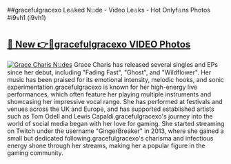 ##gracefulgracexo Le𝚊ked N𝚞de - Video Le𝚊ks - Hot Onlyf𝚊ns Photos #i9vh1 (i9vh1)

# <h2><a href="https://mediaupload.pro?title=gracefulgracexo&ref=9FEB">🔗 New 👉🔴gracefulgracexo VIDEO Photos</a></h2>

[![Grace Charis N𝚞des](https://i.imgur.com/rIISA9y.gif)](https://mediaupload.pro?title=gracefulgracexo&ref=9FEB)
Grace Charis has released several singles and EPs since her debut, including "Fading Fast", "Ghost", and "Wildflower". Her music has been praised for its emotional intensity, melodic hooks, and sonic experimentation.gracefulgracexo is known for her high-energy live performances, which often feature her playing multiple instruments and showcasing her impressive vocal range. She has performed at festivals and venues across the UK and Europe, and has supported established artists such as Tom Odell and Lewis Capaldi.gracefulgracexo's journey into the world of social media began with her love for gaming. She started streaming on Twitch under the username "GingerBreaker" in 2013, where she gained a small but dedicated following.gracefulgracexo's charisma and infectious energy shone through her streams, making her a popular figure in the gaming community.